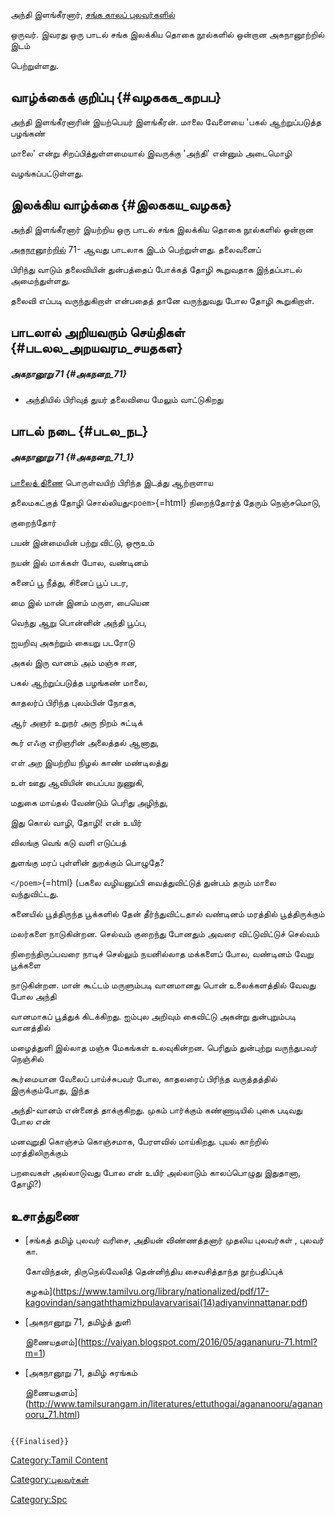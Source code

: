 அந்தி இளங்கீரனார், [சங்க காலப் புலவர்களில்](சங்க_காலப்_புலவர்கள்_பட்டியல் "wikilink")
ஒருவர். இவரது ஒரு பாடல் சங்க இலக்கிய தொகை நூல்களில் ஒன்றான அகநானூற்றில் இடம்
பெற்றுள்ளது.

## வாழ்க்கைக் குறிப்பு {#வழககக_கறபப}

அந்தி இளங்கீரனாரின் இயற்பெயர் இளங்கீரன். மாலை வேளையை \'பகல் ஆற்றுப்படுத்த பழங்கண்
மாலை\' என்று சிறப்பித்துள்ளமையால் இவருக்கு \'அந்தி\' என்னும் அடைமொழி
வழங்கப்பட்டுள்ளது.

## இலக்கிய வாழ்க்கை {#இலககய_வழகக}

அந்தி இளங்கீரனார் இயற்றிய ஒரு பாடல் சங்க இலக்கிய தொகை நூல்களில் ஒன்றான
[அகநானூற்றில்](அகநானூறு "wikilink") 71- ஆவது பாடலாக இடம் பெற்றுள்ளது. தலைவனைப்
பிரிந்து வாடும் தலைவியின் துன்பத்தைப் போக்கத் தோழி கூறுவதாக இந்தப்பாடல் அமைந்துள்ளது.
தலைவி எப்படி வருந்துகிறாள் என்பதைத் தானே வருந்துவது போல தோழி கூறுகிறாள்.

## பாடலால் அறியவரும் செய்திகள் {#படலல_அறயவரம_சயதகள}

##### அகநானூறு 71 {#அகநனற_71}

-   அந்தியில் பிரிவுத் துயர் தலைவியை மேலும் வாட்டுகிறது

## பாடல் நடை {#படல_நட}

##### அகநானூறு 71 {#அகநனற_71_1}

[பாலைத் திணை](பாலைத்_திணை "wikilink") பொருள்வயிற் பிரிந்த இடத்து ஆற்றாளாய
தலைமகட்குத் தோழி சொல்லியது`<poem>`{=html} நிறைந்தோர்த் தேரும் நெஞ்சமொடு,
குறைந்தோர்

பயன் இன்மையின் பற்று விட்டு, ஒரூஉம்

நயன் இல் மாக்கள் போல, வண்டினம்

சுனைப் பூ நீத்து, சினைப் பூப் படர,

மை இல் மான் இனம் மருள, பையென

வெந்து ஆறு பொன்னின் அந்தி பூப்ப,

ஐயறிவு அகற்றும் கையறு படரோடு

அகல் இரு வானம் அம் மஞ்சு ஈன,

பகல் ஆற்றுப்படுத்த பழங்கண் மாலை,

காதலர்ப் பிரிந்த புலம்பின் நோதக,

ஆர் அஞர் உறுநர் அரு நிறம் சுட்டிக்

கூர் எஃகு எறிஞரின் அலைத்தல் ஆனாது,

எள் அற இயற்றிய நிழல் காண் மண்டிலத்து

உள் ஊது ஆவியின் பைப்பய நுணுகி,

மதுகை மாய்தல் வேண்டும் பெரிது அழிந்து,

இது கொல் வாழி, தோழி! என் உயிர்

விலங்கு வெங் கடு வளி எடுப்பத்

துளங்கு மரப் புள்ளின் துறக்கும் பொழுதே?

`</poem>`{=html} (பகலை வழியனுப்பி வைத்துவிட்டுத் துன்பம் தரும் மாலை வந்துவிட்டது.
சுனையில் பூத்திருந்த பூக்களில் தேன் தீர்ந்துவிட்டதால் வண்டினம் மரத்தில் பூத்திருக்கும்
மலர்களை நாடுகின்றன. செல்வம் குறைந்து போனதும் அவரை விட்டுவிட்டுச் செல்வம்
நிறைந்திருப்பவரை நாடிச் செல்லும் நயனில்லாத மக்களைப் போல, வண்டினம் வேறு பூக்களை
நாடுகின்றன. மான் கூட்டம் மருளும்படி வானமானது பொன் உலைக்களத்தில் வேவது போல அந்தி
வானமாகப் பூத்துக் கிடக்கிறது. ஐம்புல அறிவும் கைவிட்டு அகன்று துன்புறும்படி வானத்தில்
மழைத்துளி இல்லாத மஞ்சு மேகங்கள் உலவுகின்றன. பெரிதும் துன்புற்று வருந்துபவர் நெஞ்சில்
கூர்மையான வேலைப் பாய்ச்சுபவர் போல, காதலரைப் பிரிந்த வருத்தத்தில் இருக்கும்போது, இந்த
அந்தி-வானம் என்னைத் தாக்குகிறது. முகம் பார்க்கும் கண்ணாடியில் புகை படிவது போல என்
மனவுறுதி கொஞ்சம் கொஞ்சமாக, பேரளவில் மாய்கிறது. புயல் காற்றில் மரத்திலிருக்கும்
பறவைகள் அல்லாடுவது போல என் உயிர் அல்லாடும் காலப்பொழுது இதுதானா, தோழி?)

## உசாத்துணை

-   [சங்கத் தமிழ் புலவர் வரிசை, அதியன் விண்ணத்தனார் முதலிய புலவர்கள் , புலவர் கா.
    கோவிந்தன், திருநெல்வேலித் தென்னிந்திய சைவசித்தாந்த நூற்பதிப்புக்
    கழகம்](https://www.tamilvu.org/library/nationalized/pdf/17-kagovindan/sangaththamizhpulavarvarisai(14)adiyanvinnattanar.pdf)
-   [அகநானூறு 71, தமிழ்த் துளி
    இணையதளம்](https://vaiyan.blogspot.com/2016/05/agananuru-71.html?m=1)
-   [அகநானூறு 71, தமிழ் சுரங்கம்
    இணையதளம்](http://www.tamilsurangam.in/literatures/ettuthogai/agananooru/agananooru_71.html)

```{=mediawiki}
{{Finalised}}
```
[Category:Tamil Content](Category:Tamil_Content "wikilink")
[Category:புலவர்கள்](Category:புலவர்கள் "wikilink")
[Category:Spc](Category:Spc "wikilink")
